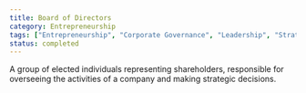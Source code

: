 ```yaml
---
title: Board of Directors
category: Entrepreneurship
tags: ["Entrepreneurship", "Corporate Governance", "Leadership", "Strategy Oversight"]
status: completed
---
```

A group of elected individuals representing shareholders, responsible for overseeing the activities of a company and making strategic decisions.